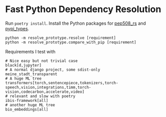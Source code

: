 # Fast Python Dependency Resolution

Run `poetry install`. Install the Python packages for [pep508_rs](https://github.com/konstin/pep508_rs) and [pypi_types](pypi_types).

```shell
python -m resolve_prototype.resolve [requirement]
python -m resolve_prototype.compare_with_pip [requirement]
```

Requirements I test with

```text
# Nice easy but not trivial case
black[d,jupyter]
# A normal django project, some sdist-only
meine_stadt_transparent
# A huge ML tree
transformers[torch,sentencepiece,tokenizers,torch-speech,vision,integrations,timm,torch-vision,codecarbon,accelerate,video]
# relevant and slow with poetry
ibis-framework[all]
# another huge ML tree 
bio_embeddings[all]
```